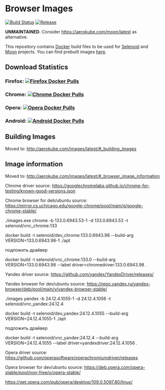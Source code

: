 # Browser Images
[![Build Status](https://github.com/aerokube/images/workflows/build/badge.svg)](https://github.com/aerokube/images/actions?query=workflow%3Abuild)
[![Release](https://img.shields.io/github/release/aerokube/images.svg)](https://github.com/aerokube/images/releases/latest)

**UNMAINTAINED**. Consider https://aerokube.com/moon/latest as alternative.

This repository contains [Docker](http://docker.com/) build files to be used for [Selenoid](http://github.com/aerokube/selenoid) and [Moon](http://github.com/aerokube/moon) projects. You can find prebuilt images [here](https://hub.docker.com/u/selenoid/).

## Download Statistics

### Firefox: [![Firefox Docker Pulls](https://img.shields.io/docker/pulls/selenoid/firefox.svg)](https://hub.docker.com/r/selenoid/firefox)

### Chrome: [![Chrome Docker Pulls](https://img.shields.io/docker/pulls/selenoid/chrome.svg)](https://hub.docker.com/r/selenoid/chrome)

### Opera: [![Opera Docker Pulls](https://img.shields.io/docker/pulls/selenoid/opera.svg)](https://hub.docker.com/r/selenoid/opera)

### Android: [![Android Docker Pulls](https://img.shields.io/docker/pulls/selenoid/android.svg)](https://hub.docker.com/r/selenoid/android)

## Building Images

Moved to: http://aerokube.com/images/latest/#_building_images

## Image information
Moved to: http://aerokube.com/images/latest/#_browser_image_information

Chrome driver source: https://googlechromelabs.github.io/chrome-for-testing/known-good-versions.json

Chrome browser for deb/ubuntu source: https://mirror.cs.uchicago.edu/google-chrome/pool/main/g/google-chrome-stable/

./images.exe chrome -b 133.0.6943.53-1 -d 133.0.6943.53 -t selenoid/vnc_chrome:133

docker build -t selenoid/dev_chrome:133.0.6943.98 --build-arg VERSION=133.0.6943.98-1 ./apt

подложить драйвер

docker build -t selenoid/vnc_chrome:133.0 --build-arg VERSION=133.0.6943.98 --label driver=chromedriver:133.0.6943.98 .

Yandex driver source: https://github.com/yandex/YandexDriver/releases/

Yandex browser for dev/ubuntu source: https://repo.yandex.ru/yandex-browser/deb/pool/main/y/yandex-browser-stable/

./images yandex -b 24.12.4.1055-1 -d 24.12.4.1056 -t selenoid/vnc_yandex:24.12.4

docker build -t selenoid/dev_yandex:24.12.4.1055 --build-arg VERSION=24.12.4.1055-1 ./apt

подложить драйвер

docker build -t selenoid/vnc_yandex:24.12.4 --build-arg VERSION=24.12.4.1055 --label driver=yandexdriver:24.12.4.1056 .

Opera driver source: https://github.com/operasoftware/operachromiumdriver/releases

Opera browser for dev/ubuntu source: https://deb.opera.com/opera-stable/pool/non-free/o/opera-stable/

https://get.opera.com/pub/opera/desktop/109.0.5097.80/linux/
